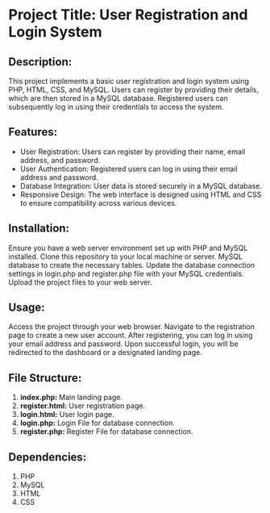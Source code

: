 <H1>Project Title: User Registration and Login System</H1>

<h2>Description:</h2>
This project implements a basic user registration and login system using PHP, HTML, CSS, and MySQL. Users can register by providing their details, which are then stored in a MySQL database. Registered users can subsequently log in using their credentials to access the system.

<h2>Features:</h2>
<ul>
<li>User Registration: Users can register by providing their name, email address, and password.</li>
<li>User Authentication: Registered users can log in using their email address and password.</li>
<li>Database Integration: User data is stored securely in a MySQL database.</li>
<li>Responsive Design: The web interface is designed using HTML and CSS to ensure compatibility across various devices.</li>
</ul>

<h2>Installation:</h2>
Ensure you have a web server environment set up with PHP and MySQL installed.
Clone this repository to your local machine or server.
MySQL database to create the necessary tables.
Update the database connection settings in login.php and register.php file with your MySQL credentials.
Upload the project files to your web server.

<h2>Usage:</h2>
Access the project through your web browser.
Navigate to the registration page to create a new user account.
After registering, you can log in using your email address and password.
Upon successful login, you will be redirected to the dashboard or a designated landing page.

<h2>File Structure:</h2>
<ol>
<li><b>index.php: </b>Main landing page.</li>
<li><b>register.html:</b> User registration page.</li>
<li><b>login.html:</b> User login page.</li>
<li><b>login.php:</b> Login File for database connection.</li>
<li><b>register.php:</b> Register File for database connection.</li>
</ol>

<h2>Dependencies:</h2>
<ol>
<li>PHP</li>
<li>MySQL</li>
<li>HTML</li>
<li>CSS</li>
</ol>

